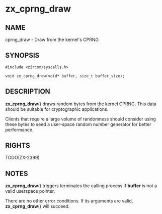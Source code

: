 # zx_cprng_draw

## NAME

<!-- Updated by scripts/update-docs-from-abigen, do not edit this section manually. -->

cprng_draw - Draw from the kernel's CPRNG

## SYNOPSIS

```
#include <zircon/syscalls.h>

void zx_cprng_draw(void* buffer, size_t buffer_size);
```

## DESCRIPTION

**zx_cprng_draw**() draws random bytes from the kernel CPRNG.  This data should
be suitable for cryptographic applications.

Clients that require a large volume of randomness should consider using these
bytes to seed a user-space random number generator for better performance.

## RIGHTS

<!-- Updated by scripts/update-docs-from-abigen, do not edit this section manually. -->

TODO(ZX-2399)

## NOTES

**zx_cprng_draw**() triggers terminates the calling process if **buffer** is not
a valid userspace pointer.

There are no other error conditions.  If its arguments are valid,
**zx_cprng_draw**() will succeed.
